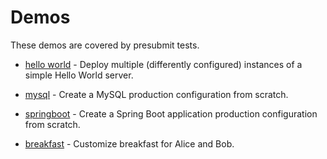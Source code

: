 # Demos

These demos are covered by presubmit tests.

 * [hello world](helloWorld.md) - Deploy multiple
   (differently configured) instances of a simple Hello
   World server.

 * [mysql](mySql.md) - Create a MySQL production
   configuration from scratch.
   
 * [springboot](springboot.md) - Create a Spring Boot application production
   configuration from scratch.

 * [breakfast](breakfast.md) - Customize breakfast for Alice and Bob.
